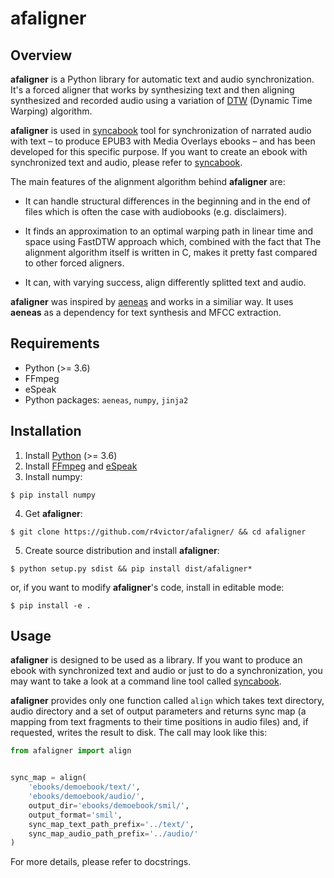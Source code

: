 # afaligner

## Overview

<b>afaligner</b> is a Python library for automatic text and audio synchronization. It's a forced aligner that works by synthesizing text and then aligning synthesized and recorded audio using a variation of [DTW](https://en.wikipedia.org/wiki/Dynamic_time_warping) (Dynamic Time Warping) algorithm.

<b>afaligner</b> is used in [syncabook](https://github.com/r4victor/syncabook) tool for synchronization of narrated audio with text – to produce EPUB3 with Media Overlays ebooks – and has been developed for this specific purpose. If you want to create an ebook with synchronized text and audio, please refer to [syncabook](https://github.com/r4victor/syncabook).

The main features of the alignment algorithm behind <b>afaligner</b> are:

* It can handle structural differences in the beginning and in the end of files which is often the case with audiobooks (e.g. disclaimers).

* It finds an approximation to an optimal warping path in linear time and space using FastDTW approach which, combined with the fact that The alignment algorithm itself is written in C, makes it pretty fast compared to other forced aligners.

* It can, with varying success, align differently splitted text and audio. 

<b>afaligner</b> was inspired by [aeneas](https://github.com/readbeyond/aeneas) and works in a similiar way. It uses <b>aeneas</b> as a dependency for text synthesis and MFCC extraction.

## Requirements

* Python (>= 3.6)
* FFmpeg
* eSpeak
* Python packages: `aeneas`, `numpy`, `jinja2`

## Installation

1. Install [Python](https://www.python.org/) (>= 3.6)
2. Install [FFmpeg](https://www.ffmpeg.org/) and [eSpeak](http://espeak.sourceforge.net/)
3. Install numpy:
```
$ pip install numpy
```
4. Get <b>afaligner</b>:
```
$ git clone https://github.com/r4victor/afaligner/ && cd afaligner
```
5. Create source distribution and install <b>afaligner</b>:
```
$ python setup.py sdist && pip install dist/afaligner*
```
or, if you want to modify <b>afaligner</b>'s code, install in editable mode:
```
$ pip install -e .
```


## Usage

<b>afaligner</b> is designed to be used as a library. If you want to produce an ebook with synchronized text and audio or just to do a synchronization, you may want to take a look at a command line tool called [syncabook](https://github.com/r4victor/syncabook).

<b>afaligner</b> provides only one function called `align` which takes text directory, audio directory and a set of output parameters and returns sync map (a mapping from text fragments to their time positions in audio files) and, if requested, writes the result to disk. The call may look like this:

```python
from afaligner import align


sync_map = align(
    'ebooks/demoebook/text/',
    'ebooks/demoebook/audio/',
    output_dir='ebooks/demoebook/smil/',
    output_format='smil',
    sync_map_text_path_prefix='../text/',
    sync_map_audio_path_prefix='../audio/'
)
```

For more details, please refer to docstrings.


